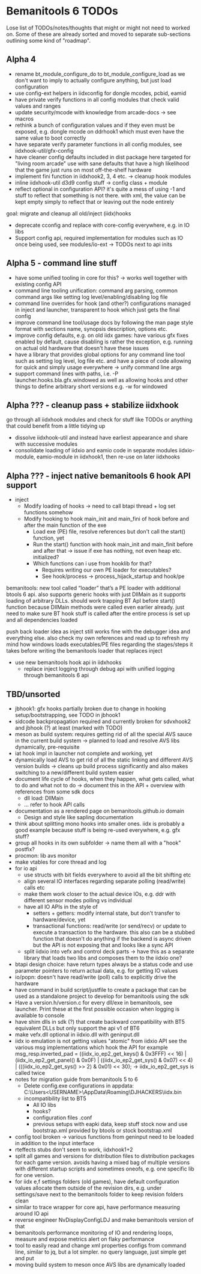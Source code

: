 # Bemanitools 6 TODOs

Lose list of TODOs/notes/thoughts that might or might not need to worked on. Some of these are
already sorted and moved to separate sub-sections outlining some kind of "roadmap".

## Alpha 4

* rename bt_module_configure_do to bt_module_configure_load as we don't want to imply to actually configure anything, but just load configuration
* use config-ext helpers in iidxconfig for dongle mcodes, pcbid, eamid
* have private verify functions in all config modules that check valid values and ranges
* update security/mcode with knowledge from arcade-docs -> see macros
* rethink a bunch of configuration values and if they even must be exposed, e.g. dongle mcode on ddrhook1 which
  must even have the same value to boot correctly
* have separate verify parameter functions in all config modules, see iidxhook-util/gfx-config
* have cleaner config defaults included in dist package here targeted for "living room arcade" use
  with sane defaults that have a high likelihood that the game just runs on most off-the-shelf hardware
* implement fini function in iidxhook2, 3, 4 etc. -> cleanup hook modules
* inline iidxhook-util d3d9 config stuff -> config class + module
* reflect optional in configuration API? it's quite a mess of using -1 and stuff to reflect that something is not there. with xml, the value can be kept empty simply to reflect that or leaving out the node entirely

goal: migrate and cleanup all old/inject (iidx)hooks

* deprecate cconfig and replace with core-config everywhere, e.g. in IO libs
* Support config api, required implementation for modules such as IO once being used, see modules/io-ext -> TODOs next to api inits

## Alpha 5 - command line stuff

* have some unified tooling in core for this? -> works well together with existing config API
* command line tooling unification: command arg parsing, common command args like setting log level/enabling/disabling log file
* command line overrides for hook (and other?) configurations managed in
  inject and launcher, transparent to hook which just gets the final config
* improve command line tool/usage docs by following the man page style format with sections name, synopsis description, options etc.
* improve config defaults, e.g. on old iidx games: have various gfx fixes enabled by default, cause disabling is rather the exception, e.g. running on actual old hardware that doesn't have these issues
* have a library that provides global options for any
  command line tool such as setting log level, log file etc.
  and have a piece of code allowing for quick and simply usage everywhere -> unify command line args
* support command lines with paths, i.e. -P launcher.hooks.bla.gfx.windowed
  as well as allowing hooks and other things to define arbitrary short versions
  e.g. -w for windowed

## Alpha ??? - cleanup pass + stabilize iidxhook

go through all iidxhook modules and check for stuff like TODOs or anything that 
could benefit from a little tidying up

* dissolve iidxhook-util and instead have earliest appearance and share with successive
modules
* consolidate loading of iidxio and eamio code in separate modules iidxio-module, eamio-module
in iidxhook1, then re-use on later iidxhooks

## Alpha ??? - inject native bemanitools 6 hook API support

* inject
  * Modify loading of hooks -> need to call btapi thread + log set functions somehow
  * Modify hooking to hook main_init and main_fini of hook before and after the main function of the exe
    * Load exe (PE) file, resolve references but don't call the start() function, yet
    * Run the start() function with hook main_init and main_finit before and after that -> issue if exe has nothing, not even heap etc. initialized?
    * Which functions can i use from hooklib for that? 
      * Requires writing our own PE loader for executables?
      * See hook/process -> process_hijack_startup and hook/pe 

bemanitools: new tool called “loader” that’s a PE loader with additional btools 6 api. also supports generic hooks with just DllMain as it supports loading of arbitrary DLLs. should work trapping BT ApI before start() function because DllMain methods were called even earlier already. just need to make sure BT hook stuff is called after the entire process is set up and all dependencies loaded

push back loader idea as inject still works fine with the debugger idea and everything else.
also check my own references and read up to refresh my mind how windows loads executables/PE files
regarding the stages/steps it takes before writing the bemanitools loader that replaces inject

* use new bemanitools hook api in iidxhooks 
  * replace inject logging through debug api with unified logging through bemanitools 6 api

## TBD/unsorted

* jbhook1: gfx hooks partially broken due to change in hooking setup/bootstrapping, see TODO in jbhook1
* sidcode backpropagation required and currently broken for sdvxhook2 and jbhook (?) at least (marked with TODO)
* meson as build system: requires getting rid of all the special AVS sauce in the current build system -> planned to load and resolve AVS libs dynamically, pre-requisite
* iat hook impl in launcher not complete and working, yet
* dynamically load AVS to get rid of all the static linking and different AVS
  version builds -> cleans up build process significantly and also makes
  switching to a new/different build system easier
* document life cycle of hooks, when they happen, what gets called, what to do and what not to do -> document this in the API + overview with references from some sdk docs
  *  dll load: DllMain
  *  ... refer to hook API calls
* documentation as a rendered page on bemanitools.github.io domain
  * Design and style like sapling documentation
* think about splitting mono hooks into smaller ones. iidx is probably a good
  example because stuff is being re-used everywhere, e.g. gfx stuff?
* group all hooks in its own subfolder -> name them all with a "hook" postfix?
* procmon: lib avs monitor
* make vtables for core thread and log
* for io api
  * use structs with bit fields everywhere to avoid all the bit shifting etc
  * align several IO interfaces regarding separate polling (read/write) calls etc
  * make them work closer to the actual device IOs, e.g. ddr with different sensor modes polling vs individual 
  * have all IO APIs in the style of
    * setters + getters: modify  internal state, but don't transfer to hardware/device, yet
    * transactional functions: read/write (or send/recv) or update to execute a transaction to the hardware. this also can be a stubbed function that doesn't do anything if the backend is async driven but the API is not exposing that and looks like a sync API 
  * split iidxio into vefx and control deck parts -> have this as a separate library that loads two libs and composes them to the iidxio one?
* btapi design choice: have return types always be a status code and use parameter pointers to return actual data, e.g. for getting IO values
* io/popn: doesn't have read/write (poll) calls to explicitly drive the hardware
* have command in build script/justfile to create a package that can be used as a standalone project
  to develop for bemanitools using the sdk
* Have a version.h/version.c for every dll/exe in bemanitools, see launcher. Print these at the first possible occasion when logging is available to console
* have shim dlls in sdk (?) that create backward compatibility with
  BT5 equivalent DLLs but only support the api v1 of BT6
* make vefx.dll optional in iidxio.dll with geninput.dll
* iidx io emulation is not getting values "atomic" from iidxio API
  see the various msg implementations which hook the API
  for example
  msg_resp.inverted_pad = ((iidx_io_ep2_get_keys() & 0x3FFF) << 16) |
        (iidx_io_ep2_get_panel() & 0x0F) |
        ((iidx_io_ep2_get_sys() & 0x07) << 4) |
        (((iidx_io_ep2_get_sys() >> 2) & 0x01) << 30);
      -> iidx_io_ep2_get_sys is called twice
* notes for migration guide from bemanitools 5 to 6
  * Delete config.exe configurations in appdata: C:\Users\<USERNAME>\AppData\Roaming\DJHACKERS\iidx.bin
  * incompatibility list to BT5
    * All IO libs
    * hooks?
    * configuration files .conf
    * previous setups with eapki data, keep stuff stock now and use bootstrap.xml provided by btools or stock bootstrap.xml    
* config tool broken -> various functions from geninput need
  to be loaded in addition to the input interface
* rteffects stubs don't seem to work, iidxhook1+2 
* split all games and versions for distribution files to distribution packages for each game version. avoids having a mixed bag of multiple versions with different startup scripts and sometimes oneofs, e.g. one specific lib for one version.
* for iidx e,f settings folders (old games), have default configuration values allocate them outside of the revision dirs, e.g. under settings/save next to the bemanitools folder to keep revision folders clean
* similar to trace wrapper for core api, have performance measuring around IO api
* reverse engineer NvDisplayConfigLDJ and make bemanitools version of that
* bemanitools performance monitoring of IO and rendering loops, measure and expose metrics alert on flaky performance
* tool to easily read and change xml properties configs from command line, similar to jq, but a lot simpler. no query language, just simple get and put
* moving build system to meson once AVS libs are dynamically loaded